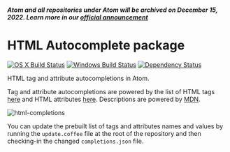 ##### Atom and all repositories under Atom will be archived on December 15, 2022. Learn more in our [official announcement](https://github.blog/2022-06-08-sunsetting-atom/)
 # HTML Autocomplete package
[![OS X Build Status](https://travis-ci.org/atom/autocomplete-html.svg?branch=master)](https://travis-ci.org/atom/autocomplete-html) [![Windows Build Status](https://ci.appveyor.com/api/projects/status/bsaqbg1fljpd9q1b/branch/master?svg=true)](https://ci.appveyor.com/project/Atom/autocomplete-html/branch/master) [![Dependency Status](https://david-dm.org/atom/autocomplete-html.svg)](https://david-dm.org/atom/autocomplete-html)

HTML tag and attribute autocompletions in Atom.

Tag and attribute autocompletions are powered by the list of HTML tags [here](https://github.com/adobe/brackets/blob/master/src/extensions/default/HTMLCodeHints/HtmlTags.json) and HTML attributes [here](https://github.com/adobe/brackets/blob/master/src/extensions/default/HTMLCodeHints/HtmlAttributes.json).
Descriptions are powered by [MDN](https://developer.mozilla.org).

![html-completions](https://cloud.githubusercontent.com/assets/2766036/25668197/ffd24928-2ff3-11e7-85fc-b327ac2287e6.gif)

You can update the prebuilt list of tags and attributes names and values by running the `update.coffee` file at the root of the repository and then checking-in the changed `completions.json` file.
